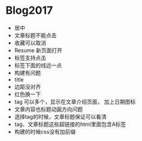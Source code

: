 # Blog2017



- 居中
- 文章标题不能点击
- 收藏可以取消
- Resume 新页面打开
- 标签支持点击
- 标签下面的线远一点
- 构建有问题
- title
- 边距没对齐
- 红色换一下
- tag 可以多个，显示在文章介绍页面， 加上日期图标
- 文章内容也标题动画方向问题
- 选择tag的时候，文章标题保证可以看清
- tag、文章标题这些超链接的html里面包含A标签
- 构建的时候css没有加前缀
